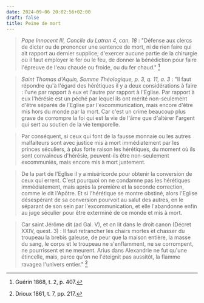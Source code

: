 ```yaml
---
date: 2024-09-06 20:02:56+02:00
draft: false
title: Peine de mort
---
```





> *Pape Innocent III, Concile du Latran 4, can. 18* :  "Défense aux clercs de dicter ou de prononcer une sentence de mort, ni de rien faire qui ait rapport au dernier supplice; d'exercer aucune partie de la chirurgie où il faut employer le fer ou le feu, de donner la bénédiction pour faire l'épreuve de l'eau chaude ou froide, ou du fer chaud." [^1]

[^1]: Guérin 1868, t. 2, p. 407.

> *Saint Thomas d'Aquin, Somme Théologique, p. 3, q. 11, a. 3* : "Il faut répondre qu'à l'égard des hérétiques il y a deux considérations à faire : l'une par rapport à eux et l'autre par rapport à l'Eglise. Par rapport à eux l'hérésie est un péché par lequel ils ont mérité non-seulement d'être séparés de l'Eglise par l'excommunication, mais encore d'être mis hors du monde par la mort. Car c'est un crime beaucoup plus grave de corrompre la foi qui est la vie de l'âme que d'altérer l'argent qui sert au soutien de la vie temporelle. 

> Par conséquent, si ceux qui font de la fausse monnaie ou les autres malfaiteurs sont avec justice mis à mort immédiatement par les princes séculiers, à plus forte raison les hérétiques, du moment où ils sont convaincus d'hérésie, peuvent-ils être non-seulement excommuniés, mais encore mis à mort justement. 

> De la part de l'Eglise il y a miséricorde pour obtenir la conversion de ceux qui errent. C'est pourquoi on ne condamne pas les hérétiques immédiatement, mais après la première et la seconde correction, comme le dit l'Apôtre. Et si l'hérétique se montre obstiné, alors l'Eglise désespérant de sa conversion pourvoit au salut des autres, en le séparant de son sein par l'excommunication, et elle l'abandonne enfin au juge séculier pour être exterminé de ce monde et mis à mort. 

> Car saint Jérôme dit (ad Gal. V), et on lit dans le droit canon (Décret XXIV, quest. 3) : Il faut retrancher les chairs mortes et chasser du troupeau la brebis galeuse, de peur que la maison entière, la masse du sang, le corps et le troupeau ne s'enflamment, ne se corrompent, ne pourrissent et ne meurent. Arius dans Alexandrie ne fut qu'une étincelle, mais, parce qu'on ne l'éteignit pas aussitôt, la flamme ravagea l'univers entier." [^2]

[^2]: Drioux 1861, t. 7, pp. 217.

